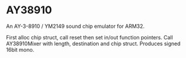 # AY38910
An AY-3-8910 / YM2149 sound chip emulator for ARM32.

First alloc chip struct, call reset then set in/out function pointers.
Call AY38910Mixer with length, destination and chip struct.
Produces signed 16bit mono.

